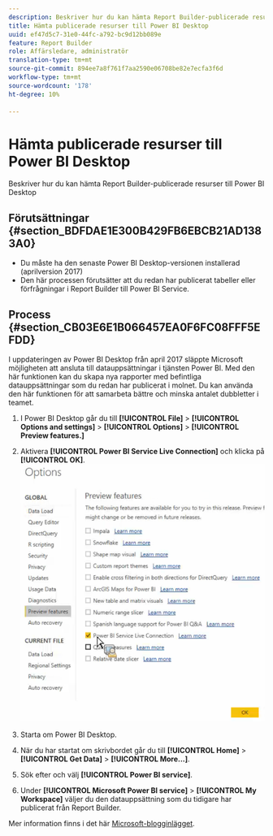 ```yaml
---
description: Beskriver hur du kan hämta Report Builder-publicerade resurser till Power BI Desktop
title: Hämta publicerade resurser till Power BI Desktop
uuid: ef47d5c7-31e0-44fc-a792-bc9d12bb089e
feature: Report Builder
role: Affärsledare, administratör
translation-type: tm+mt
source-git-commit: 894ee7a8f761f7aa2590e06708be82e7ecfa3f6d
workflow-type: tm+mt
source-wordcount: '178'
ht-degree: 10%

---
```



# Hämta publicerade resurser till Power BI Desktop

Beskriver hur du kan hämta Report Builder-publicerade resurser till Power BI Desktop

## Förutsättningar {#section_BDFDAE1E300B429FB6EBCB21AD1383A0}

* Du måste ha den senaste Power BI Desktop-versionen installerad (aprilversion 2017)
* Den här processen förutsätter att du redan har publicerat tabeller eller förfrågningar i Report Builder till Power BI Service.

## Process {#section_CB03E6E1B066457EA0F6FC08FFF5EFDD}

I uppdateringen av Power BI Desktop från april 2017 släppte Microsoft möjligheten att ansluta till datauppsättningar i tjänsten Power BI. Med den här funktionen kan du skapa nya rapporter med befintliga datauppsättningar som du redan har publicerat i molnet. Du kan använda den här funktionen för att samarbeta bättre och minska antalet dubbletter i teamet.

1. I Power BI Desktop går du till **[!UICONTROL File]** > **[!UICONTROL Options and settings]** > **[!UICONTROL Options]** > **[!UICONTROL Preview features.]**
1. Aktivera **[!UICONTROL Power BI Service Live Connection]** och klicka på **[!UICONTROL OK]**. ![](assets/bi-preview-features.png)

1. Starta om Power BI Desktop.
1. När du har startat om skrivbordet går du till **[!UICONTROL Home]** > **[!UICONTROL Get Data]** > **[!UICONTROL More...]**.
1. Sök efter och välj **[!UICONTROL Power BI service]**.
1. Under **[!UICONTROL Microsoft Power BI service]** > **[!UICONTROL My Workspace]** väljer du den datauppsättning som du tidigare har publicerat från Report Builder.

Mer information finns i det här [Microsoft-blogginlägget](https://powerbi.microsoft.com/en-us/blog/connecting-to-datasets-in-the-power-bi-service-from-desktop/).
